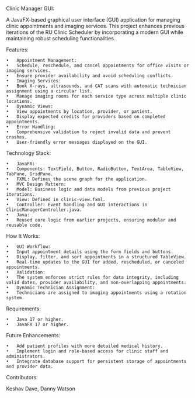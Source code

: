 Clinic Manager GUI:

A JavaFX-based graphical user interface (GUI) application for managing clinic appointments and imaging services. This project enhances previous iterations of the RU Clinic Scheduler by incorporating a modern GUI while maintaining robust scheduling functionalities.

Features:

	•	Appointment Management:
	•	Schedule, reschedule, and cancel appointments for office visits or imaging services.
	•	Ensure provider availability and avoid scheduling conflicts.
	•	Imaging Services:
	•	Book X-rays, ultrasounds, and CAT scans with automatic technician assignment using a circular list.
	•	Manage imaging rooms for each service type across multiple clinic locations.
	•	Dynamic Views:
	•	View appointments by location, provider, or patient.
	•	Display expected credits for providers based on completed appointments.
	•	Error Handling:
	•	Comprehensive validation to reject invalid data and prevent crashes.
	•	User-friendly error messages displayed on the GUI.

Technology Stack:

	•	JavaFX:
	•	Components: TextField, Button, RadioButton, TextArea, TableView, TabPane, GridPane.
	•	FXML: Defines the scene graph for the application.
	•	MVC Design Pattern:
	•	Model: Business logic and data models from previous project iterations.
	•	View: Defined in clinic-view.fxml.
	•	Controller: Event handling and GUI interactions in ClinicManagerController.java.
	•	Java:
	•	Reused core logic from earlier projects, ensuring modular and reusable code.

How It Works:

	•	GUI Workflow:
	•	Input appointment details using the form fields and buttons.
	•	Display, filter, and sort appointments in a structured TableView.
	•	Real-time updates to the GUI for added, rescheduled, or canceled appointments.
	•	Validation:
	•	The system enforces strict rules for data integrity, including valid dates, provider availability, and non-overlapping appointments.
	•	Dynamic Technician Assignment:
	•	Technicians are assigned to imaging appointments using a rotation system.

 Requirements:
 
	•	Java 17 or higher.
	•	JavaFX 17 or higher.

Future Enhancements:

	•	Add patient profiles with more detailed medical history.
	•	Implement login and role-based access for clinic staff and administrators.
	•	Integrate database support for persistent storage of appointments and provider data.

Contributors:

Keshav Dave, Danny Watson

